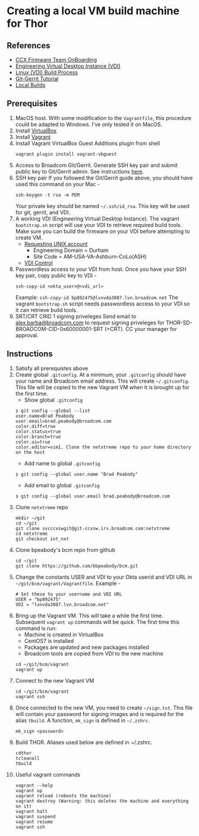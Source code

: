 # Creating a local VM build machine for Thor
## References
* [CCX Firmware Team OnBoarding](https://docs.google.com/document/d/15jdL361R0cant69XORYLjb7aG75idEfXBIMwFsX2o3M/edit#heading=h.3ndlkh5q3sci)
* [Engineering Virtual Desktop Instance (VDI)](https://sites.google.com/a/broadcom.com/i-t-global-rnd-services/home/unix/vdi)
* [Linux (VDI) Build Process](https://docs.google.com/document/d/1oI2yavh8tIoeKwNg7VZOemNTiE7XfOW6zvX8ploBBOU/edit#heading=h.9c19pik1d7ya)
* [Git-Gerrit Tutorial](http://confluence.broadcom.com/pages/viewpage.action?spaceKey=CCXSW&title=Git-Gerrit+Tutorial)
* [Local Builds](https://docs.google.com/document/d/1ZbmxJGbDqog0OkuCPEiXdKKLtJC6OIJlmzclZP1GqVU/edit#heading=h.h9x9x4f473xn)

## Prerequisites
1. MacOS host.  With some modification to the `Vagrantfile`, this procedure could be adapted to Windows. I've only tested it on MacOS.
1. Install [VirtualBox](https://www.virtualbox.org/wiki/Downloads)
1. Install [Vagrant](https://www.vagrantup.com/downloads.html)
1. Install Vagrant VirtualBox Guest Additions plugin from shell
   ```
   vagrant plugin install vagrant-vbguest
   ```
1. Access to Broadcom Git/Gerrit.  Generate SSH key pair and submit public key to Git/Gerrit admin. See instructions [here](http://confluence.broadcom.com/pages/viewpage.action?spaceKey=CCXSW&title=Git-Gerrit+Tutorial#Git-GerritTutorial-GettingAccess).
1. SSH key pair
   If you followed the Git/Gerrit guide above, you should have used this command on your Mac -
   ```
   ssh-keygen -t rsa -m PEM
   ```
   Your private key should be named `~/.ssh/id_rsa`. This key will be used for git, gerrit, and VDI.
1. A working VDI (Engineering Virtual Desktop Instance). The vagrant `bootstrap.sh` script will use your VDI to retrieve required build tools.  Make sure you can build the firmware on your VDI before attempting to create VM.
   * [Requesting UNIX account](https://broadcomprd.service-now.com/sp?id=sc_cat_item&sys_id=ab444dcd2b61b500391636a3e4da15bc&sysparm_category=e255226f13da9f40551ed2f18144b079)
     * Engineering Domain = Durham
     * Site Code = AM-USA-VA-Ashburn-CoLo(ASH)
   * [VDI Control](https://unixrnd.sjs.avagotech.net/tools/vdi/request.php)
1. Passwordless access to your VDI from host. Once you have your SSH key pair, copy public key to VDI -
   ```
   ssh-copy-id <okta_user>@<vdi_url>
   ```
   Example:  `ssh-copy-id bp892475@lvnvda3087.lvn.broadcom.net`
   The vagrant `bootstrap.sh` script needs passwordless access to your VDI so it can retrieve build tools.
1. SRT/CRT CRID 1 signing priveleges
   Send email to alex.barba@broadcom.com to request signing priveleges for THOR-SD-BROADCOM-CID-0x60000001-SRT (+CRT).  CC your manager for approval.
   
## Instructions
1. Satisfy all prerequistes above
1. Create global `.gitconfig`.  At a minimum, your `.gitconfig` should have your name and Broadcom email address. This will create `~/.gitconfig`.  This file will be copied to the new Vagrant VM when it is brought up for the first time.
   * Show global `.gitconfig`
   ```
   ❯ git config --global --list
   user.name=Brad Peabody
   user.email=brad.peabody@broadcom.com
   color.diff=true
   color.status=true
   color.branch=true
   color.ui=true
   color.editor=vim1. Clone the netxtreme repo to your home directory on the host
   ```
   * Add name to global `.gitconfig`
   ```
   ❯ git config --global user.name "Brad Peabody"
   ```
   * Add email to global `.gitconfig`
   ```
   ❯ git config --global user.email brad.peabody@broadcom.com
   ```
1. Clone `netxtreme` repo
   ```
   mkdir ~/git
   cd ~/git
   git clone svcccxswgit@git-ccxsw.irv.broadcom.com:netxtreme
   cd netxtreme
   git checkout int_nxt
   ```
1. Clone bpeabody's bcm repo from github
   ```
   cd ~/git
   git clone https://github.com/bbpeabody/bcm.git
   ```
1. Change the constants USER and VDI to your Okta userid and VDI URL in `~/git/bcm/vagrant/Vagrantfile`. Example -
   ```
   # Set these to your username and VDI URL
   USER = "bp892475"
   VDI = "lvnvda3087.lvn.broadcom.net"
   ```
1. Bring up the Vagrant VM. This will take a while the first time. Subsequent `vagrant up` commands will be quick. The first time this command is run:
   * Machine is created in VirtualBox
   * CentOS7 is installed
   * Packages are updated and new packages installed
   * Broadcom tools are copied from VDI to the new machine
   ```
   cd ~/git/bcm/vagrant
   vagrant up
   ```
1. Connect to the new Vagrant VM
   ```
   cd ~/git/bcm/vagrant
   vagrant ssh
   ```
1. Once connected to the new VM, you need to create `~/sign.txt`.  This file will contain your password for signing images and is required for the alias `tbuild`.  A function, `mk_sign` is defined in `~/.zshrc`.
   ```
   mk_sign <password>
   ```
1. Build THOR. Aliases used below are defined in ~/.zshrc.
   ```
   cdthor
   tcleanall
   tbuild
   ```
1. Useful vagrant commands
   ```
   vagrant --help
   vagrant up
   vagrant reload (reboots the machine)
   vagrant destroy (Warning: this deletes the machine and everything on it)
   vagrant halt
   vagrant suspend
   vagrant resume
   vagrant ssh
   ```
